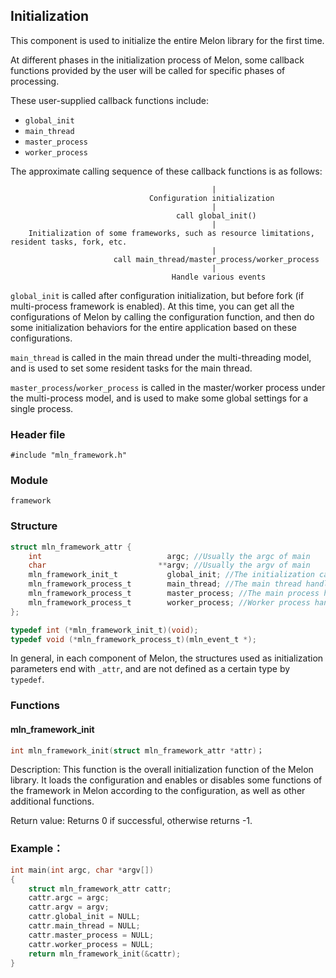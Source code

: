 ## Initialization

This component is used to initialize the entire Melon library for the first time.

At different phases in the initialization process of Melon, some callback functions provided by the user will be called for specific phases of processing.

These user-supplied callback functions include:

- `global_init`
- `main_thread`
- `master_process`
- `worker_process`

The approximate calling sequence of these callback functions is as follows:

```
                                             |
                               Configuration initialization
                                             |
                                     call global_init()
                                             |
    Initialization of some frameworks, such as resource limitations, resident tasks, fork, etc.
                                             |
                       call main_thread/master_process/worker_process
                                             |
                                    Handle various events
```

`global_init` is called after configuration initialization, but before fork (if multi-process framework is enabled). At this time, you can get all the configurations of Melon by calling the configuration function, and then do some initialization behaviors for the entire application based on these configurations.

`main_thread` is called in the main thread under the multi-threading model, and is used to set some resident tasks for the main thread.

`master_process`/`worker_process` is called in the master/worker process under the multi-process model, and is used to make some global settings for a single process.



### Header file

```
#include "mln_framework.h"
```



### Module

`framework`



### Structure

```c
struct mln_framework_attr {
    int                            argc; //Usually the argc of main
    char                         **argv; //Usually the argv of main
    mln_framework_init_t           global_init; //The initialization callback function is generally used to initialize global variables. The callback will be called after the configuration is loaded.
    mln_framework_process_t        main_thread; //The main thread handler function, which we will dive into in the mutli-thread framework section
    mln_framework_process_t        master_process; //The main process handler function, which we will dive into in the multi-process framework section
    mln_framework_process_t        worker_process; //Worker process handlers, which we'll dive into in the multiprocessing framework section
};

typedef int (*mln_framework_init_t)(void);
typedef void (*mln_framework_process_t)(mln_event_t *);
```

In general, in each component of Melon, the structures used as initialization parameters end with `_attr`, and are not defined as a certain type by `typedef`.



### Functions



#### mln_framework_init

```c
int mln_framework_init(struct mln_framework_attr *attr)；
```

Description: This function is the overall initialization function of the Melon library. It loads the configuration and enables or disables some functions of the framework in Melon according to the configuration, as well as other additional functions.

Return value: Returns 0 if successful, otherwise returns -1.



### Example：

```c
int main(int argc, char *argv[])
{
    struct mln_framework_attr cattr;
    cattr.argc = argc;
    cattr.argv = argv;
    cattr.global_init = NULL;
    cattr.main_thread = NULL;
    cattr.master_process = NULL;
    cattr.worker_process = NULL;
    return mln_framework_init(&cattr);
}
```

